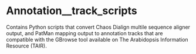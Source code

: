# Annotation__track_scripts

Contains Python scripts that convert Chaos Dialign multile sequence aligner output, and PatMan mapping output to annotation tracks that are compatible with the GBrowse tool available on The Arabidopsis Information Resource (TAIR).
